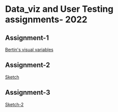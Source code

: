 # Data_viz and User Testing assignments- 2022
## Assignment-1
[Bertin's visual variables](https://www.figma.com/file/HcZ0ivQStRd9NS7BdCXPqI/Bertin's-visual-variables-Dev_Desai?node-id=0%3A1)
## Assignment-2
[Sketch](https://editor.p5js.org/dev.desai/sketches/kjqbIHiH_)
## Assignment-3
[Sketch-2](https://editor.p5js.org/dev.desai/sketches/a-cXyuaGB)
